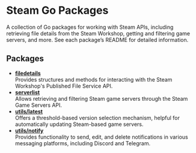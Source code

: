 # Steam Go Packages

A collection of Go packages for working with Steam APIs, including
retrieving file details from the Steam Workshop, getting and filtering game
servers, and more. See each package’s README for detailed information.

## Packages

* **[filedetails]**  
  Provides structures and methods for interacting with the Steam Workshop's
  Published File Service API.
* **[serverlist]**  
  Allows retrieving and filtering Steam game servers through the Steam Game
  Servers API.
* **[utils/latest]**  
  Offers a threshold-based version selection mechanism, helpful for
  automatically updating Steam-based game servers.
* **[utils/notify]**  
  Provides functionality to send, edit, and delete notifications
  in various messaging platforms, including Discord and Telegram.

<!-- links -->
[filedetails]: ./filedetails/README.md
[serverlist]: ./serverlist/README.md
[utils/latest]: ./utils/latest/README.md
[utils/notify]: ./utils/notify/README.md
